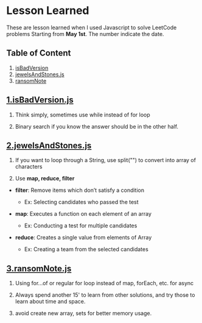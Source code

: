 # Lesson Learned

These are lesson learned when I used Javascript to solve LeetCode problems Starting from **May 1st**. The number indicate the date.

## Table of Content

1. [isBadVersion](#1.isBadVersion.js)
2. [jewelsAndStones.js](#2.jewelsAndStones.js)
3. [ransomNote](#3.ransomNote.js)

## [1.isBadVersion.js](./may_challenge/1.isBadVersion.js)

1. Think simply, sometimes use while instead of for loop

2. Binary search if you know the answer should be in the other half.

## [2.jewelsAndStones.js](./may_challenge/2.jewelsAndStones.js)

1. If you want to loop through a String, use split("") to convert into array of characters

2. Use **map, reduce, filter**

- **filter**: Remove items which don’t satisfy a condition

  - Ex: Selecting candidates who passed the test

- **map**: Executes a function on each element of an array

  - Ex: Conducting a test for multiple candidates

- **reduce**: Creates a single value from elements of Array
  - Ex: Creating a team from the selected candidates

## [3.ransomNote.js](./may_challenge/3.ransomNote.js)

1. Using for...of or regular for loop instead of map, forEach, etc. for async

2. Always spend another 15' to learn from other solutions, and try those to learn about time and space.

3. avoid create new array, sets for better memory usage.
